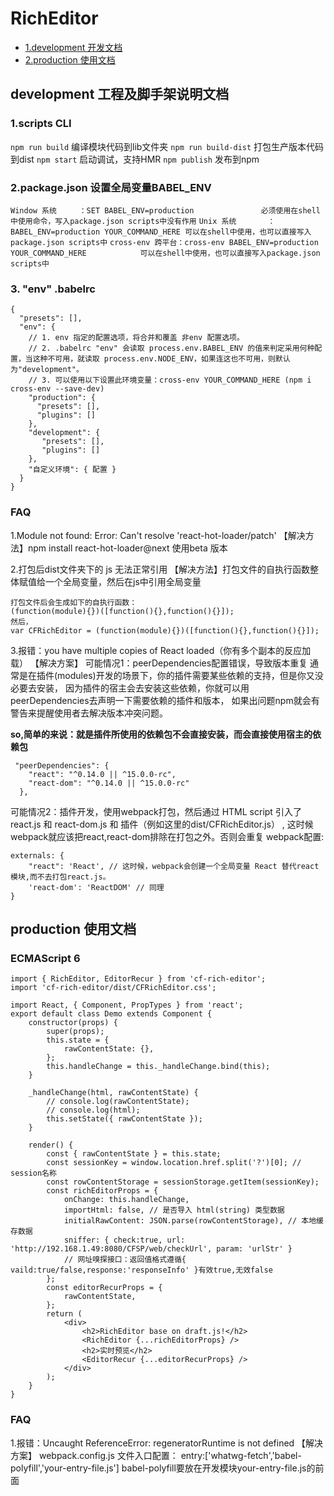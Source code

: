 # RichEditor
* [1.development 开发文档](#dev)
* [2.production  使用文档](#pro)

## development 工程及脚手架说明文档

<a name="dev"></a>

### 1.scripts CLI

`npm run build` 编译模块代码到lib文件夹
`npm run build-dist` 打包生产版本代码到dist
`npm start` 启动调试，支持HMR
`npm publish` 发布到npm

### 2.package.json 设置全局变量BABEL_ENV

`Window 系统     ：SET BABEL_ENV=production               必须使用在shell中使用命令，写入package.json scripts中没有作用`
`Unix 系统       ：BABEL_ENV=production YOUR_COMMAND_HERE 可以在shell中使用，也可以直接写入package.json scripts中`
`cross-env 跨平台：cross-env BABEL_ENV=production YOUR_COMMAND_HERE            可以在shell中使用，也可以直接写入package.json scripts中`

### 3. "env"  .babelrc
```.babelrc
{
  "presets": [],
  "env": {
    // 1. env 指定的配置选项，将合并和覆盖 非env 配置选项。
    // 2. .babelrc "env" 会读取 process.env.BABEL_ENV 的值来判定采用何种配置，当这种不可用，就读取 process.env.NODE_ENV，如果连这也不可用，则默认为"development"。
    // 3. 可以使用以下设置此环境变量：cross-env YOUR_COMMAND_HERE (npm i cross-env --save-dev)
    "production": {
      "presets": [],
      "plugins": []
    },
    "development": {
       "presets": [],
       "plugins": []
    },
    "自定义环境": { 配置 }
  }
}
```
### FAQ
1.Module not found: Error: Can't resolve 'react-hot-loader/patch'
【解决方法】npm install react-hot-loader@next 使用beta 版本

2.打包后dist文件夹下的 js 无法正常引用
【解决方法】打包文件的自执行函数整体赋值给一个全局变量，然后在js中引用全局变量
```
打包文件后会生成如下的自执行函数：
(function(module){})([function(){},function(){}]);
然后，
var CFRichEditor = (function(module){})([function(){},function(){}]);
```

3.报错：you have multiple copies of React loaded（你有多个副本的反应加载）
【解决方案】
可能情况1：peerDependencies配置错误，导致版本重复
通常是在插件(modules)开发的场景下，你的插件需要某些依赖的支持，但是你又没必要去安装，
因为插件的宿主会去安装这些依赖，你就可以用peerDependencies去声明一下需要依赖的插件和版本，
如果出问题npm就会有警告来提醒使用者去解决版本冲突问题。

**so,简单的来说：就是插件所使用的依赖包不会直接安装，而会直接使用宿主的依赖包**
```
 "peerDependencies": {
    "react": "^0.14.0 || ^15.0.0-rc",
    "react-dom": "^0.14.0 || ^15.0.0-rc"
  },
  ```
可能情况2：插件开发，使用webpack打包，然后通过 HTML script 引入了react.js 和 react-dom.js 和 插件（例如这里的dist/CFRichEditor.js） ,
这时候webpack就应该把react,react-dom排除在打包之外。否则会重复
webpack配置:
```
externals: {
    "react": 'React', // 这时候，webpack会创建一个全局变量 React 替代react模块,而不去打包react.js。
    'react-dom': 'ReactDOM' // 同理
}
```

## production 使用文档

<a name="pro"></a>

### ECMAScript 6
```
import { RichEditor, EditorRecur } from 'cf-rich-editor';
import 'cf-rich-editor/dist/CFRichEditor.css';

import React, { Component, PropTypes } from 'react';
export default class Demo extends Component {
    constructor(props) {
        super(props);
        this.state = {
            rawContentState: {},
        };
        this.handleChange = this._handleChange.bind(this);
    }

    _handleChange(html, rawContentState) {
        // console.log(rawContentState);
        // console.log(html);
        this.setState({ rawContentState });
    }

    render() {
        const { rawContentState } = this.state;
        const sessionKey = window.location.href.split('?')[0]; // session名称
        const rowContentStorage = sessionStorage.getItem(sessionKey);
        const richEditorProps = {
            onChange: this.handleChange,
            importHtml: false, // 是否导入 html(string) 类型数据
            initialRawContent: JSON.parse(rowContentStorage), // 本地缓存数据
            sniffer: { check:true, url: 'http://192.168.1.49:8080/CFSP/web/checkUrl', param: 'urlStr' }
            // 网址嗅探接口：返回值格式遵循{ vaild:true/false,response:'responseInfo' }有效true,无效false
        };
        const editorRecurProps = {
            rawContentState,
        };
        return (
            <div>
                <h2>RichEditor base on draft.js!</h2>
                <RichEditor {...richEditorProps} />
                <h2>实时预览</h2>
                <EditorRecur {...editorRecurProps} />
            </div>
        );
    }
}
```

### FAQ
1.报错：Uncaught ReferenceError: regeneratorRuntime is not defined
【解决方案】
webpack.config.js 文件入口配置：
entry:['whatwg-fetch','babel-polyfill','your-entry-file.js']
babel-polyfill要放在开发模块your-entry-file.js的前面